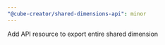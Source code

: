 ```yaml
---
"@cube-creator/shared-dimensions-api": minor
---
```


Add API resource to export entire shared dimension
